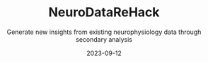 ---
title: "NeuroDataReHack"
subtitle: "Generate new insights from existing neurophysiology data through secondary analysis"
date: 2023-09-12
hero_image: "/images/essentials/eventsImg.png"

### Insights
insight_section:
  enable: true
  list_title: "NeuroDataReHack 2023"
  title: "Generate new insights from existing neurophysiology data through secondary analysis"
  insights:
    - title: "Report"
      content: "The final report for NeuroDataReHack 2023 is now available online at [<a href=''>PDF (GitHub)</a>] [<a href=''>LaTeX (Overleaf)</a>]."
    - title: "Dates and Location"
      content: "Dates: September 5-8, 2023 <br><br> Location: <a href=''>Hotel Andalucia Center in Granada, Spain (google maps)</a>"
    - title: "Objective"
      content: "The <a href=''>DANDI Archive</a> now has 110+ neurophysiology datasets in the <a href=''>Neurodata Without Borders</a> format spanning many species, brain areas, task types, and imaging modalities. These include high-value datasets, e.g. from The Allen Institute, the MICrONS project, and the International Brain Laboratory, as well as diverse contributions from neuroscience labs around the world. In this workshop, we will teach attendees about the open neurophysiology datasets available on the DANDI Archive and train them on how to maximally utilize the archive and the NWB standard to incorporate existing data into their scientific workflows. Feedback from attendees will be used to improve the software and data standard to better enable reanalysis workflows. <br><br> Prior to the workshop, we are organizing <a href=''>Open Neurodata Showcase</a> where attendees can meet the contributors behind the neurophysiology datasets and explore virtual posters. Visit the <a href=''>event page</a> to sign up and read more about this feature event. <br><br> Example projects include but are not limited to:<br><li>Determine whether your result is present in another species or brain area.</li><li>Showcase the capabilities of your tool or analysis on existing data from another lab.</li><li>Explore follow-up questions to a study.</li><br><br>Following the event, participants will be invited to apply for a Kavli Foundation Neurodata Discovery Award, which awards $50,000 (USD) of funding to continue data reanalysis projects that come out of the NeuroDataReHack event. Details about the Kavli Foundation Neurodata Discovery Award will be provided closer to the event.<br><br>This event is held as a satellite of the IBRO World Congress 2023 with the goal of making it more accessible to diverse participants who might not otherwise have the opportunity to participate in this workshop. Attendance of IBRO 2023 is not a requirement for application.<br><br>This event will primarily focus on analyzing existing data in NWB and on DANDI, not converting data to NWB. If you are interested in learning how to convert data, consider signing up for an NWB User Days event."
    - title: "Eligibility"
      content: "This course is intended for PhD students, postdoctoral researchers, principal investigators, or similar. Applicants should have basic programming experience in Python or MATLAB and experience with neurophysiology research."
    - title: "Application"
      subtitle: "Applications are now closed."
      content: "Space for the event is limited. Apply to attend NeuroDataReHack 2023 <a href=''>here</a>.<br><li>Application deadline: May 8</li><li>Notification of admission decisions: June 1</li>"
    - title: "Logistics"
      subtitle: "Thanks to the generous sponsorship of The Kavli Foundation, this event will be free to participants:"
      content: "Space for the event is limited. Apply to attend NeuroDataReHack 2023 <a href=''>here</a>.<br><li>There is no registration or application fee.</li><li>Participants will be provided a private room at the Hotel Andalucia Center Hotel for the duration of this event, checking in on Monday, September 4 and checking out on Saturday, September 9th, the day that the IBRO conference starts. <strong>Note that we previously stated that check out would be on Friday, September 8th.</strong></li>"
    - title: "Organizing Committee"
      subtitle: "Program chairs:"
      content: "<li>Benjamin Dichter, CatalystNeuro</li><li>Oliver Rübel, Lawrence Berkeley National Laboratory</li><li>Ryan Ly, Lawrence Berkeley National Laboratory</li><li>Stephanie Albin, The Kavli Foundation</li>"
    - title: "Resources"
      subtitle: "Resources will be posted here to help participants prepare for the event."
      content: "<li>A report of the first NeuroDataReHack event: (<a href=''>PDF</a>)<li>Recordings of talks will be made available on the <a href=''>NWB Youtube channel</a>.</li>"
    - title: "What to bring?"
      content: "Bring a laptop with appropriate software installed. Python should be installed and MATLAB is optional. For instructions on how to install PyNWB, see <a href=''>the PyNWB documentation</a>. For instructions on how to install MatNWB, see <a href=''>the MatNWB documentation</a><br><li>A report of the first NeuroDataReHack event: (<a href=''>PDF</a>)</li><li>Recordings of talks will be made available on the <a href=''>NWB Youtube channel</a>.</li>"
    - title: "What to bring?"
      subtitle: "Tentative schedule:"
      pdf: "/images/pdf/events/time.pdf"

### Disclaimer
discalimer: 
  enable: true
  content: "This website and related content were prepared as an account of or to expedite work sponsored at least in part by the United States Government. While we strive to provide correct information, neither the United States Government nor any agency thereof, nor The Regents of the University of California, nor any of their employees, makes any warranty, express or implied, or assumes any legal responsibility for the accuracy, completeness, or usefulness of any information, apparatus, product, or process disclosed, or represents that its use would not infringe privately owned rights. <br><br> Reference herein to any specific commercial product, process, or service by its trade name, trademark, manufacturer, or otherwise, does not necessarily constitute or imply its endorsement, recommendation, or favoring by the United States Government or any agency thereof, or The Regents of the University of California. Use of the Laboratory or University’s name for endorsements is prohibited. <br><br> The views and opinions of authors expressed herein do not necessarily state or reflect those of the United States Government or any agency thereof or The Regents of the University of California. Neither Berkeley Lab nor its employees are agents of the US Government. <br><br> Berkeley Lab web pages link to many other websites. Such links do not constitute an endorsement of the content or company and we are not responsible for the content of such links."
---
